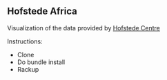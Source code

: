 ## Hofstede Africa

Visualization of the data provided by [Hofstede Centre](http://geert-hofstede.com/)

Instructions:

* Clone
* Do bundle install
* Rackup
